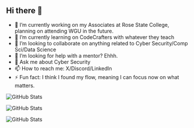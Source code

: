## Hi there 👋
- 🔭 I’m currently working on my Associates at Rose State College, planning on attending WGU in the future.
- 🌱 I’m currently learning on CodeCrafters with whatever they teach
- 👯 I’m looking to collaborate on anything related to Cyber Security/Comp Sci/Data Science
- 🤔 I’m looking for help with a mentor? Ehhh.
- 💬 Ask me about Cyber Security
- 📫 How to reach me: X/Discord/LinkedIn
- ⚡ Fun fact: I think I found my flow, meaning I can focus now on what matters.

![GitHub Stats](https://github-readme-stats.vercel.app/api?username=WearyTravler&theme=blue-green&show_icons=true&hide_border=true&count_private=true)

![GitHub Stats](https://github-readme-stats.vercel.app/api/top-langs/?username=WearyTravler&theme=blue-green&show_icons=true&hide_border=true&layout=compact)

![GitHub Stats](https://github-readme-streak-stats.herokuapp.com/?user=WearyTravler&theme=blue-green&hide_border=true)

